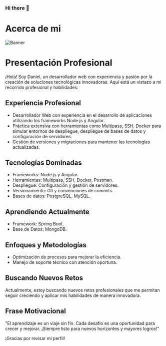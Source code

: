 ### Hi there 👋

# Acerca de mi

![Banner](/jdaniellizcanoc/jdaniellizcanoc/-/raw/main/Resources/banner.PNG)

# Presentación Profesional

¡Hola! Soy Daniel, un desarrollador web con experiencia y pasión por la creación de soluciones tecnológicas innovadoras. Aquí está un vistazo a mi recorrido profesional y habilidades:

## Experiencia Profesional

- Desarrollador Web con experiencia en el desarrollo de aplicaciones utilizando los frameworks Node.js y Angular.
- Práctica extensiva con herramientas como Multipass, SSH, Docker para simular entornos de despliegue, despliegue de bases de datos y configuración de servidores.
- Gestión de versiones y migraciones para mantener las tecnologías actualizadas.

## Tecnologías Dominadas

- Frameworks: Node.js y Angular.
- Herramientas: Multipass, SSH, Docker, Postman.
- Despliegue: Configuración y gestión de servidores.
- Versionamiento: Git y convenciones de commits.
- Bases de datos: PostgreSQL, MySQL.

## Aprendiendo Actualmente

- Framework: Spring Boot.
- Base de Datos: MongoDB.

## Enfoques y Metodologías

- Optimización de procesos para mejorar la eficiencia.
- Manejo de soporte técnico con atención oportuna.

## Buscando Nuevos Retos

Actualmente, estoy buscando nuevos retos profesionales que me permitan seguir creciendo y aplicar mis habilidades de manera innovadora.

## Frase Motivacional

"El aprendizaje es un viaje sin fin. Cada desafío es una oportunidad para crecer y mejorar. ¡Siempre listo para nuevos horizontes y mayores logros!"

¡Gracias por revisar mi perfil!






<!--
**DanielLizcano/DanielLizcano** is a ✨ _special_ ✨ repository because its `README.md` (this file) appears on your GitHub profile.

Here are some ideas to get you started:

- 🔭 I’m currently working on ...
- 🌱 I’m currently learning ...
- 👯 I’m looking to collaborate on ...
- 🤔 I’m looking for help with ...
- 💬 Ask me about ...
- 📫 How to reach me: ...
- 😄 Pronouns: ...
- ⚡ Fun fact: ...
-->
